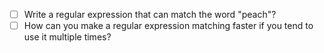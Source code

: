 - [ ] Write a regular expression that can match the word "peach"?
- [ ] How can you make a regular expression matching faster if you tend to use it multiple times?